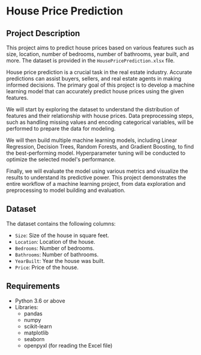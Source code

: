# House Price Prediction

## Project Description

This project aims to predict house prices based on various features such as size, location, number of bedrooms, number of bathrooms, year built, and more. The dataset is provided in the `HousePricePrediction.xlsx` file.

House price prediction is a crucial task in the real estate industry. Accurate predictions can assist buyers, sellers, and real estate agents in making informed decisions. The primary goal of this project is to develop a machine learning model that can accurately predict house prices using the given features. 

We will start by exploring the dataset to understand the distribution of features and their relationship with house prices. Data preprocessing steps, such as handling missing values and encoding categorical variables, will be performed to prepare the data for modeling. 

We will then build multiple machine learning models, including Linear Regression, Decision Trees, Random Forests, and Gradient Boosting, to find the best-performing model. Hyperparameter tuning will be conducted to optimize the selected model's performance.

Finally, we will evaluate the model using various metrics and visualize the results to understand its predictive power. This project demonstrates the entire workflow of a machine learning project, from data exploration and preprocessing to model building and evaluation.



## Dataset

The dataset contains the following columns:
- `Size`: Size of the house in square feet.
- `Location`: Location of the house.
- `Bedrooms`: Number of bedrooms.
- `Bathrooms`: Number of bathrooms.
- `YearBuilt`: Year the house was built.
- `Price`: Price of the house.

## Requirements

- Python 3.6 or above
- Libraries:
  - pandas
  - numpy
  - scikit-learn
  - matplotlib
  - seaborn
  - openpyxl (for reading the Excel file)
